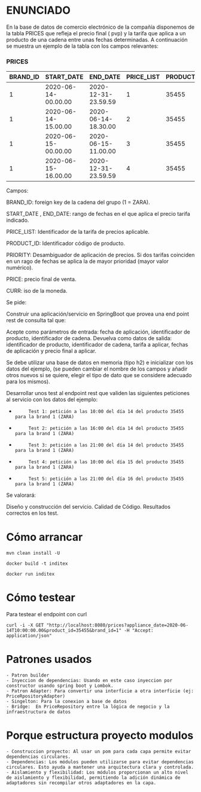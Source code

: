 # ENUNCIADO

En la base de datos de comercio electrónico de la compañía disponemos de la
tabla PRICES que refleja el precio final (
pvp) y la tarifa que aplica a un producto de una cadena entre unas fechas
determinadas. A continuación se muestra un
ejemplo de la tabla con los campos relevantes:

### PRICES

| BRAND_ID | START_DATE          | END_DATE            | PRICE_LIST | PRODUCT_ID | PRIORITY | PRICE | CURR |
|----------|---------------------|---------------------|------------|------------|----------|-------|------|
| 1        | 2020-06-14-00.00.00 | 2020-12-31-23.59.59 | 1          | 35455      | 0        | 35.50 | EUR  |
| 1        | 2020-06-14-15.00.00 | 2020-06-14-18.30.00 | 2          | 35455      | 1        | 25.45 | EUR  |
| 1        | 2020-06-15-00.00.00 | 2020-06-15-11.00.00 | 3          | 35455      | 1        | 30.50 | EUR  |
| 1        | 2020-06-15-16.00.00 | 2020-12-31-23.59.59 | 4          | 35455      | 1        | 38.95 | EUR  |

Campos:

BRAND_ID: foreign key de la cadena del grupo (1 = ZARA).

START_DATE , END_DATE: rango de fechas en el que aplica el precio tarifa
indicado.

PRICE_LIST: Identificador de la tarifa de precios aplicable.

PRODUCT_ID: Identificador código de producto.

PRIORITY: Desambiguador de aplicación de precios. Si dos tarifas coinciden en un
rago de fechas se aplica la de mayor
prioridad (mayor valor numérico).

PRICE: precio final de venta.

CURR: iso de la moneda.

Se pide:

Construir una aplicación/servicio en SpringBoot que provea una end point rest de
consulta tal que:

Acepte como parámetros de entrada: fecha de aplicación, identificador de
producto, identificador de cadena.
Devuelva como datos de salida: identificador de producto, identificador de
cadena, tarifa a aplicar, fechas de
aplicación y precio final a aplicar.

Se debe utilizar una base de datos en memoria (tipo h2) e inicializar con los
datos del ejemplo, (se pueden cambiar el
nombre de los campos y añadir otros nuevos si se quiere, elegir el tipo de dato
que se considere adecuado para los
mismos).

Desarrollar unos test al endpoint rest que validen las siguientes peticiones al
servicio con los datos del ejemplo:

-          Test 1: petición a las 10:00 del día 14 del producto 35455   para la brand 1 (ZARA)
-          Test 2: petición a las 16:00 del día 14 del producto 35455   para la brand 1 (ZARA)
-          Test 3: petición a las 21:00 del día 14 del producto 35455   para la brand 1 (ZARA)
-          Test 4: petición a las 10:00 del día 15 del producto 35455   para la brand 1 (ZARA)
-          Test 5: petición a las 21:00 del día 16 del producto 35455   para la brand 1 (ZARA)

Se valorará:

Diseño y construcción del servicio.
Calidad de Código.
Resultados correctos en los test.

# Cómo arrancar

`mvn clean install -U`

`docker build -t inditex`

`docker run inditex`

# Cómo testear

Para testear el endpoint con curl

`
curl -i -X GET "http://localhost:8080/prices?appliance_date=2020-06-14T10:00:00.00&product_id=35455&brand_id=1" -H "Accept: application/json"
`

# Patrones usados

    - Patron builder
    - Inyeccion de dependencias: Usando en este caso inyeccion por constructor usando spring boot y Lombok.
    - Patron Adapter: Para convertir una interficie a otra interficie (ej: PriceRpositoryAdapter)
    - Singelton: Para la conexion a base de datos
    - Bridge:  En PriceRepository entre la lógica de negocio y la infraestructura de datos

# Porque estructura proyecto modulos

    - Construccion proyecto: Al usar un pom para cada capa permite evitar dependencias circulares.
    - Dependencias: Los módulos pueden utilizarse para evitar dependencias circulares. Esto ayuda a mantener una arquitectura clara y controlada.
    - Aislamiento y flexibilidad: Los módulos proporcionan un alto nivel de aislamiento y flexibilidad, permitiendo la adición dinámica de adaptadores sin recompilar otros adaptadores en la capa.
